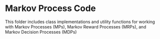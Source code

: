 # Markov Process Code
This folder includes class implementations and utility functions for working with Markov Processes (MPs), Markov Reward Processes (MRPs), and Markov Decision Processes (MDPs)
